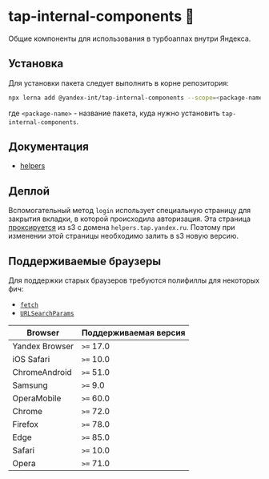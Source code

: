 # tap-internal-components 🚀

Общие компоненты для использования в турбоаппах внутри Яндекса.

## Установка

Для установки пакета следует выполнить в корне репозитория:
```bash
npx lerna add @yandex-int/tap-internal-components --scope=<package-name>
```
где `<package-name>` - название пакета, куда нужно установить `tap-internal-components`.

## Документация

- [helpers](./src/helpers/README.md)

## Деплой

Вспомогательный метод `login` использует специальную страницу для закрытия вкладки,
в которой происходила авторизация.
Эта страница [проксируется](https://nanny.yandex-team.ru/ui/#/awacs/namespaces/list/tap-production/upstreams/list/helpers-return-to-app/show/) из s3 с домена `helpers.tap.yandex.ru`.
Поэтому при изменении этой страницы необходимо залить в s3 новую версию.

## Поддерживаемые браузеры

Для поддержки старых браузеров требуются полифиллы для некоторых фич:
 * [`fetch`](https://github.com/github/fetch)
 * [`URLSearchParams`](https://github.com/jerrybendy/url-search-params-polyfill)

| Browser        | Поддерживаемая версия |
| -------------- | --------------------- |
| Yandex Browser | `>=` 17.0             |
| iOS Safari     | `>=` 10.0             |
| ChromeAndroid  | `>=` 51.0             |
| Samsung        | `>=` 9.0              |
| OperaMobile    | `>=` 60.0             |
| Chrome         | `>=` 72.0             |
| Firefox        | `>=` 78.0             |
| Edge           | `>=` 85.0             |
| Safari         | `>=` 10.0             |
| Opera          | `>=` 71.0             |
